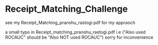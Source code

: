 # Receipt_Matching_Challenge
see my Receipt_Matching_pranshu_rastogi.pdf for my appraoch

a small typo in Receipt_matching_pranshu_rastogi.pdf i.e ("Also used ROCAUC" should be "Also NOT used ROCAUC") 
sorry for inconvenience
